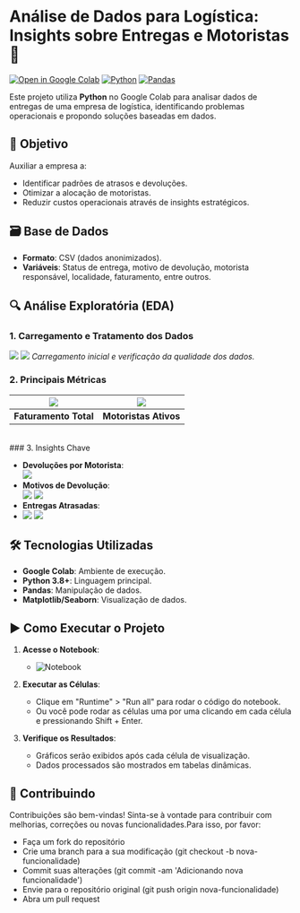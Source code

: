 # Análise de Dados para Logística: Insights sobre Entregas e Motoristas 🚚

[![Open in Google Colab](https://img.shields.io/badge/Google%20Colab-Abrir%20Notebook-blue?logo=google-colab)](https://colab.research.google.com/drive/1Q5VppeAhTqz1sqq732usRLHuRdTlovV2)
[![Python](https://img.shields.io/badge/Python-3.8%2B-blue?logo=python)](https://www.python.org/)
[![Pandas](https://img.shields.io/badge/Pandas-1.3.5-green?logo=pandas)](https://pandas.pydata.org/)

Este projeto utiliza **Python** no Google Colab para analisar dados de entregas de uma empresa de logística, identificando problemas operacionais e propondo soluções baseadas em dados.

## 📌 Objetivo

Auxiliar a empresa a:

- Identificar padrões de atrasos e devoluções.
- Otimizar a alocação de motoristas.
- Reduzir custos operacionais através de insights estratégicos.

## 🗃️ Base de Dados

- **Formato**: CSV (dados anonimizados).
- **Variáveis**: Status de entrega, motivo de devolução, motorista responsável, localidade, faturamento, entre outros.

## 🔍 Análise Exploratória (EDA)

### 1. Carregamento e Tratamento dos Dados

![](./img/carga-base-dados.png)
![](./img/tratamento-dados.png)
_Carregamento inicial e verificação da qualidade dos dados._

### 2. Principais Métricas

| ![](./img/total-faturamento.png) | ![](./img/qtd-motoristas.png) |
| -------------------------------- | ----------------------------- |
| **Faturamento Total**            | **Motoristas Ativos**         |

<br>
### 3. Insights Chave

- **Devoluções por Motorista**:  
  ![](./img/qnt-devolucao-por-mot.png)
- **Motivos de Devolução**:  
  ![](./img/motivos-dev.png)
  ![](./img/motivos-dev-por-motorista.png)
- **Entregas Atrasadas**:
- ![](./img/qnt-produtos-status.png)
  ![](./img/mot-atrasados-entrega.png)

## 🛠️ Tecnologias Utilizadas

- **Google Colab**: Ambiente de execução.
- **Python 3.8+**: Linguagem principal.
- **Pandas**: Manipulação de dados.
- **Matplotlib/Seaborn**: Visualização de dados.

## ▶️ Como Executar o Projeto

1. **Acesse o Notebook**:

   - ![Notebook](https://colab.research.google.com/drive/1Q5VppeAhTqz1sqq732usRLHuRdTlovV2#scrollTo=0FB_yV1clTXj)

2. **Executar as Células**:

   - Clique em "Runtime" > "Run all" para rodar o código do notebook.
   - Ou você pode rodar as células uma por uma clicando em cada célula e pressionando Shift + Enter.

3. **Verifique os Resultados**:
   - Gráficos serão exibidos após cada célula de visualização.
   - Dados processados são mostrados em tabelas dinâmicas.

## 🤝 Contribuindo

Contribuições são bem-vindas!
Sinta-se à vontade para contribuir com melhorias, correções ou novas funcionalidades.Para isso, por favor:

- Faça um fork do repositório
- Crie uma branch para a sua modificação (git checkout -b nova-funcionalidade)
- Commit suas alterações (git commit -am 'Adicionando nova funcionalidade')
- Envie para o repositório original (git push origin nova-funcionalidade)
- Abra um pull request
